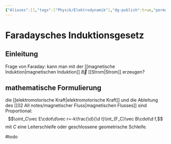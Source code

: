 ```yaml
---
{"Aliases":[],"tags":["Physik/Elektrodynamik"],"dg-publish":true,"permalink":"/02-all-notes/faradaysches-induktionsgesetz/","dgHomeLink":true,"dgPassFrontmatter":true}
---
```


# Faradaysches Induktionsgesetz
## Einleitung
Frage von Faraday: kann man mit der [[magnetische Induktion|magnetischen Induktion]] $\vec B$ [[Strom|Strom]] erzeugen? 

## mathematische Formulierung
die [[elektromotorische Kraft|elektromotorische Kraft]] und die Ableitung des [[02 All notes/magnetischer Fluss|magnetischen Flusses]] sind Proportional: $$\oint_C\vec E\cdot\d\vec r=-k\frac{\d}{\d t}\int_{F_C}\vec B\cdot\d f,$$ mit $C$ eine Leiterschleife oder geschlossene geometrische Schleife. 

#todo 


